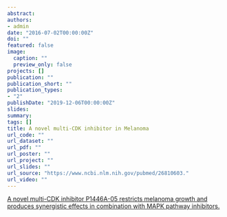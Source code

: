 ```yaml
---
abstract: 
authors:
- admin
date: "2016-07-02T00:00:00Z"
doi: ""
featured: false
image:
  caption: ""
  preview_only: false
projects: []
publication: ""
publication_short: ""
publication_types:
- "2"
publishDate: "2019-12-06T00:00:00Z"
slides: 
summary: 
tags: []
title: A novel multi-CDK inhibitor in Melanoma
url_code: ""
url_dataset: ""
url_pdf: ""
url_poster: ""
url_project: ""
url_slides: ""
url_source: "https://www.ncbi.nlm.nih.gov/pubmed/26810603."
url_video: ""
---
```


[A novel multi-CDK inhibitor P1446A-05 restricts melanoma growth and produces synergistic effects in combination with MAPK pathway inhibitors.](https://www.ncbi.nlm.nih.gov/pubmed/26810603)

